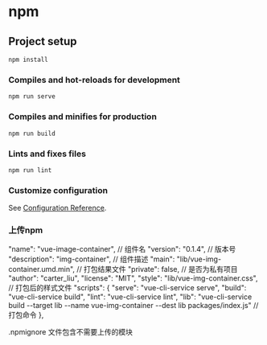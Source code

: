 # npm

## Project setup
```
npm install
```

### Compiles and hot-reloads for development
```
npm run serve
```

### Compiles and minifies for production
```
npm run build
```

### Lints and fixes files
```
npm run lint
```

### Customize configuration
See [Configuration Reference](https://cli.vuejs.org/config/).


### 上传npm

"name": "vue-image-container",  // 组件名
"version": "0.1.4",  // 版本号
"description": "img-container",  // 组件描述
"main": "lib/vue-img-container.umd.min",  // 打包结果文件
"private": false,   // 是否为私有项目
"author": "carter_liu",
"license": "MIT",
"style": "lib/vue-img-container.css",  // 打包后的样式文件
"scripts": {
  "serve": "vue-cli-service serve",
  "build": "vue-cli-service build",
  "lint": "vue-cli-service lint",
  "lib": "vue-cli-service build --target lib --name vue-img-container --dest lib packages/index.js"  // 打包命令
},

.npmignore 文件包含不需要上传的模块
